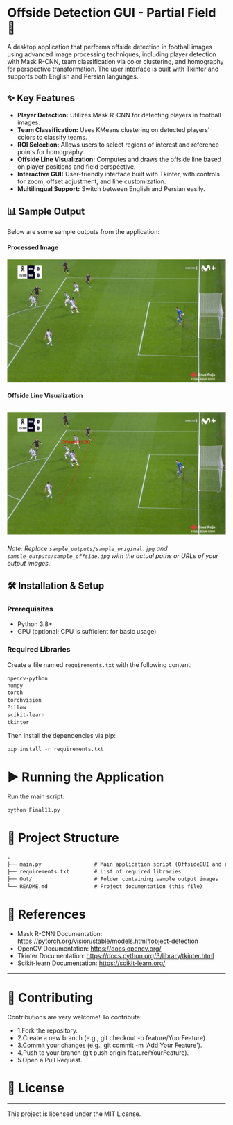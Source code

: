 # Offside Detection GUI - Partial Field 🚀

A desktop application that performs offside detection in football images using advanced image processing techniques, including player detection with Mask R-CNN, team classification via color clustering, and homography for perspective transformation. The user interface is built with Tkinter and supports both English and Persian languages.

## ✨ Key Features
- **Player Detection:** Utilizes Mask R-CNN for detecting players in football images.
- **Team Classification:** Uses KMeans clustering on detected players' colors to classify teams.
- **ROI Selection:** Allows users to select regions of interest and reference points for homography.
- **Offside Line Visualization:** Computes and draws the offside line based on player positions and field perspective.
- **Interactive GUI:** User-friendly interface built with Tkinter, with controls for zoom, offset adjustment, and line customization.
- **Multilingual Support:** Switch between English and Persian easily.

## 📊 Sample Output
Below are some sample outputs from the application:

#### Processed Image
![Processed Image](Offside-Detection-In-Football/01-(Inp).jpg)

#### Offside Line Visualization
![Offside Line](Offside-Detection-In-Football/01-(Out).jpg)
---

*Note: Replace `sample_outputs/sample_original.jpg` and `sample_outputs/sample_offside.jpg` with the actual paths or URLs of your output images.*

## 🛠 Installation & Setup

### Prerequisites
- Python 3.8+
- GPU (optional; CPU is sufficient for basic usage)

### Required Libraries

Create a file named `requirements.txt` with the following content:

```txt
opencv-python
numpy
torch
torchvision
Pillow
scikit-learn
tkinter

```
Then install the dependencies via pip:

```txt
pip install -r requirements.txt
```
# ▶️ Running the Application
Run the main script:
```txt
python Final11.py
```
# 📂 Project Structure

```txt
.
├── main.py                 # Main application script (OffsideGUI and related classes)
├── requirements.txt        # List of required libraries
├── Out/                    # Folder containing sample output images
└── README.md               # Project documentation (this file)
```

# 🔗 References

- Mask R-CNN Documentation: https://pytorch.org/vision/stable/models.html#object-detection
- OpenCV Documentation: https://docs.opencv.org/
- Tkinter Documentation: https://docs.python.org/3/library/tkinter.html
- Scikit-learn Documentation: https://scikit-learn.org/
---

# 🤝 Contributing
Contributions are very welcome! To contribute:

- 1.Fork the repository.
- 2.Create a new branch (e.g., git checkout -b feature/YourFeature).
- 3.Commit your changes (e.g., git commit -m 'Add Your Feature').
- 4.Push to your branch (git push origin feature/YourFeature).
- 5.Open a Pull Request.

# 📜 License
---
This project is licensed under the MIT License.

